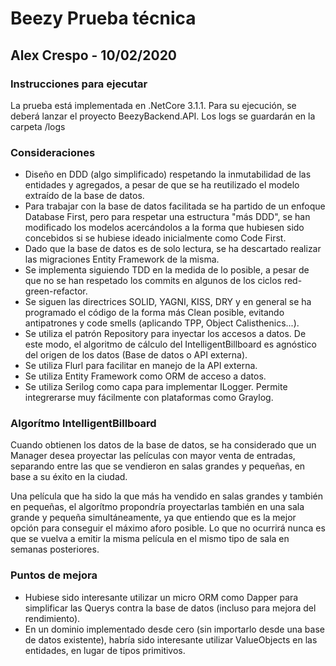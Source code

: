 # Beezy Prueba técnica
## Alex Crespo - 10/02/2020

### Instrucciones para ejecutar
La prueba está implementada en .NetCore 3.1.1. Para su ejecución, se deberá lanzar el proyecto BeezyBackend.API. Los logs se guardarán en la carpeta /logs

### Consideraciones
 - Diseño en DDD (algo simplificado) respetando la inmutabilidad de las entidades y agregados, a pesar de que se ha reutilizado el modelo extraído de la base de datos. 
 - Para trabajar con la base de datos facilitada se ha partido de un enfoque Database First, pero para respetar una estructura "más DDD", se han modificado los modelos acercándolos a la forma que hubiesen sido concebidos si se hubiese ideado inicialmente como Code First.
 - Dado que la base de datos es de solo lectura, se ha descartado realizar las migraciones Entity Framework de la misma.
 - Se implementa siguiendo TDD en la medida de lo posible, a pesar de que no se han respetado los commits en algunos de los ciclos red-green-refactor.
 - Se siguen las directrices SOLID, YAGNI, KISS, DRY y en general se ha programado el código de la forma más Clean posible, evitando antipatrones y code smells (aplicando TPP, Object Calisthenics...).
 - Se utiliza el patrón Repository para inyectar los accesos a datos. De este modo, el algoritmo de cálculo del IntelligentBillboard es agnóstico del origen de los datos (Base de datos o API externa).
 - Se utiliza Flurl para facilitar en manejo de la API externa.
 - Se utiliza Entity Framework como ORM de acceso a datos.
 - Se utiliza Serilog como capa para implementar ILogger. Permite integrerarse muy fácilmente con plataformas como Graylog. 

### Algorítmo IntelligentBillboard
Cuando obtienen los datos de la base de datos, se ha considerado que un Manager desea proyectar las películas con mayor venta de entradas, separando entre las que se vendieron en salas grandes y pequeñas, en base a su éxito en la ciudad. 

Una película que ha sido la que más ha vendido en salas grandes y también en pequeñas, el algorítmo propondría proyectarlas también en una sala grande y pequeña simultáneamente, ya que entiendo que es la mejor opción para conseguir el máximo aforo posible. Lo que no ocurrirá nunca es que se vuelva a emitir la misma película en el mismo tipo de sala en semanas posteriores. 
  
### Puntos de mejora
 - Hubiese sido interesante utilizar un micro ORM como Dapper para simplificar las Querys contra la base de datos (incluso para mejora del rendimiento). 
 - En un dominio implementado desde cero (sin importarlo desde una base de datos existente), habría sido interesante utilizar ValueObjects en las entidades, en lugar de tipos primitivos.
